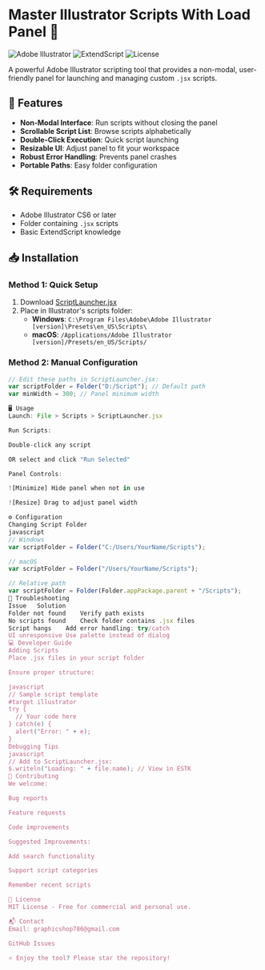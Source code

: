 # Master Illustrator Scripts With Load Panel 🚀

![Adobe Illustrator](https://img.shields.io/badge/Adobe%20Illustrator-CS6%2B-orange)
![ExtendScript](https://img.shields.io/badge/ExtendScript-ES3-yellow)
![License](https://img.shields.io/badge/License-MIT-blue)

A powerful Adobe Illustrator scripting tool that provides a non-modal, user-friendly panel for launching and managing custom `.jsx` scripts.

## 🌟 Features
- **Non-Modal Interface**: Run scripts without closing the panel
- **Scrollable Script List**: Browse scripts alphabetically
- **Double-Click Execution**: Quick script launching
- **Resizable UI**: Adjust panel to fit your workspace
- **Robust Error Handling**: Prevents panel crashes
- **Portable Paths**: Easy folder configuration

## 🛠 Requirements
- Adobe Illustrator CS6 or later
- Folder containing `.jsx` scripts
- Basic ExtendScript knowledge

## 📥 Installation

### Method 1: Quick Setup
1. Download [ScriptLauncher.jsx](https://github.com/graphicshop786/Master-Illustrator-Scripts-With-Load-Panel/raw/main/ScriptLauncher.jsx)
2. Place in Illustrator's scripts folder:
   - **Windows**: `C:\Program Files\Adobe\Adobe Illustrator [version]\Presets\en_US\Scripts\`
   - **macOS**: `/Applications/Adobe Illustrator [version]/Presets/en_US/Scripts/`

### Method 2: Manual Configuration
```javascript
// Edit these paths in ScriptLauncher.jsx:
var scriptFolder = Folder("D:/Script"); // Default path
var minWidth = 300; // Panel minimum width

🖥 Usage
Launch: File > Scripts > ScriptLauncher.jsx

Run Scripts:

Double-click any script

OR select and click "Run Selected"

Panel Controls:

![Minimize] Hide panel when not in use

![Resize] Drag to adjust panel width

⚙ Configuration
Changing Script Folder
javascript
// Windows
var scriptFolder = Folder("C:/Users/YourName/Scripts");

// macOS
var scriptFolder = Folder("/Users/YourName/Scripts");

// Relative path
var scriptFolder = Folder(Folder.appPackage.parent + "/Scripts");
🐛 Troubleshooting
Issue	Solution
Folder not found	Verify path exists
No scripts found	Check folder contains .jsx files
Script hangs	Add error handling: try/catch
UI unresponsive	Use palette instead of dialog
💻 Developer Guide
Adding Scripts
Place .jsx files in your script folder

Ensure proper structure:

javascript
// Sample script template
#target illustrator
try {
  // Your code here
} catch(e) {
  alert("Error: " + e);
}
Debugging Tips
javascript
// Add to ScriptLauncher.jsx:
$.writeln("Loading: " + file.name); // View in ESTK
🤝 Contributing
We welcome:

Bug reports

Feature requests

Code improvements

Suggested Improvements:

Add search functionality

Support script categories

Remember recent scripts

📜 License
MIT License - Free for commercial and personal use.

📬 Contact
Email: graphicshop786@gmail.com

GitHub Issues

⭐ Enjoy the tool? Please star the repository!



